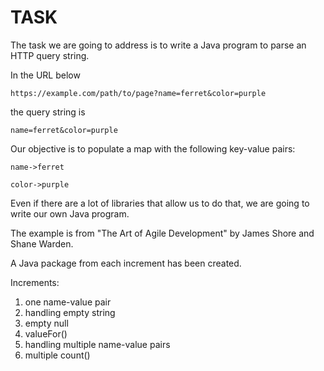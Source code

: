 # TASK

The task we are going to address is to write a Java program to parse an HTTP query string.

In the URL below

```https://example.com/path/to/page?name=ferret&color=purple```

the query string is

```name=ferret&color=purple```

Our objective is to populate a map with the following key-value pairs:

```name->ferret```

```color->purple```

Even if there are a lot of libraries that allow us to do that, we are going to write our own Java program.

The example is from "The Art of Agile Development" by James Shore and Shane Warden.

A Java package from each increment has been created.

Increments:

1. one name-value pair
2. handling empty string
3. empty null
4. valueFor()
5. handling multiple name-value pairs 
6. multiple count()